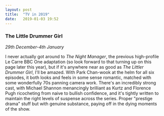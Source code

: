 ```yaml
---
layout: post
title:  "TV in 2019"
date:   2019-01-03 19:52
---
```


### The Little Drummer Girl
*29th December-4th January*

I never actually got around to *The Night Manager*, the previous high-profile Le Carre BBC One adaptation (so look forward to that turning up on this page later this year), but if it's anywhere near as good as *The Littler Drummer Girl*, I'll be amazed. With Park Chan-wook at the helm for all six episodes, it both looks and feels in some sense romantic, matched with some wonderfully 70s panning camera work. There's an incredibly strong cast, with Michael Shannon menancingly brilliant as Kurtz and Florence Pugh ricocheting from naive to bullish confidence, and it's tightly written to maintain the right levels of suspense across the series. Proper "prestige drama" stuff but with genuine substance, paying off in the dying moments of the show. 

